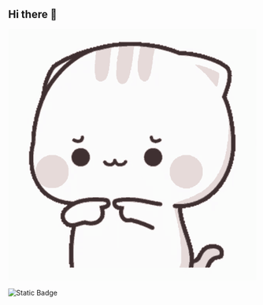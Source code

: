 ## Hi there 👋


<img src="https://github.com/EmptyTo/EmptyTo/blob/main/cute-fingers-fixed-cat.gif" alt="500" wtdth="400">

![Static Badge](https://img.shields.io/badge/py-Python-red?logo=Python&logoColor=Black)

